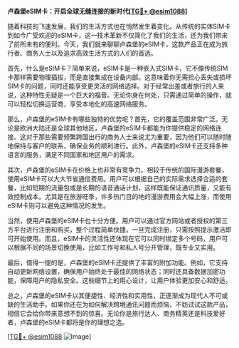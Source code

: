 **卢森堡eSIM卡：开启全球无缝连接的新时代[[TG💪+ @esim1088](https://t.me/s/esim1088)]**

随着科技的飞速发展，我们的生活方式也在悄然发生着变化。从传统的实体SIM卡到如今广受欢迎的eSIM卡，这一技术革新不仅简化了我们的生活，还为我们带来了前所未有的便利。今天，我们就来聊聊卢森堡的eSIM卡，这款产品正在成为旅行者、商务人士以及追求高效生活方式的人们的首选。

首先，什么是eSIM卡？简单来说，eSIM卡是一种嵌入式SIM卡，它不像传统SIM卡那样需要物理插拔，而是直接集成在设备内部。这意味着你无需担心丢失或损坏SIM卡的问题，同时还能享受更灵活的网络选择。对于经常出差或者旅行的人来说，这种特性无疑是一个巨大的福音。无论你身在何处，只需通过简单的操作，就可以轻松切换运营商，享受本地化的高速网络服务。

那么，卢森堡的eSIM卡有哪些独特的优势呢？首先，它的覆盖范围非常广泛。无论是欧洲大陆还是全球其他地区，卢森堡的eSIM卡都能为你提供稳定的网络连接。这对于那些需要频繁跨国出行的商务人士来说尤为重要，因为他们可以随时随地保持与客户的联系，确保业务的顺利进行。此外，卢森堡的eSIM卡还支持多种语言的服务，满足不同国家和地区用户的需求。

其次，卢森堡的eSIM卡在价格上也非常有竞争力。相较于传统的国际漫游套餐，使用eSIM卡可以大大节省通信费用。用户可以根据自己的实际需求选择合适的套餐，比如短期的流量包或是长期的语音通话计划，这样既能保证通讯质量，又能有效控制成本。尤其是在旅游旺季，许多热门目的地的漫游费用会大幅上涨，而使用eSIM卡则可以避免这种情况的发生。

当然，使用卢森堡的eSIM卡也十分方便。用户可以通过官方网站或者授权的第三方平台进行注册和购买，整个过程简单快捷。一旦完成注册，只需按照提示激活即可开始使用。而且，eSIM卡的灵活性还体现在它可以同时绑定多个号码，用户可以根据不同的场景切换使用，比如工作号和私人号分开管理，既专业又实用。

最后，值得一提的是，卢森堡的eSIM卡还提供了丰富的附加功能。例如，它支持自动更新网络设置，确保用户始终处于最佳的网络状态；同时还具备数据加密功能，保障用户的隐私安全。这些细节上的用心设计，让用户体验更加安心和舒适。

总之，卢森堡的eSIM卡以其便捷性、经济性和实用性，正逐渐成为现代人不可或缺的生活助手。如果你还在为如何解决跨境通讯问题而烦恼，不妨试试这款产品，相信它会给你带来意想不到的惊喜。无论你是旅行达人、商务精英还是科技爱好者，卢森堡的eSIM卡都将是你的理想之选。

[[TG💪+ @esim1088](https://t.me/s/esim1088) ![Image](https://i.postimg.cc/4NQfJmqS/Snipaste-2025-05-13-00-14-12.png)]